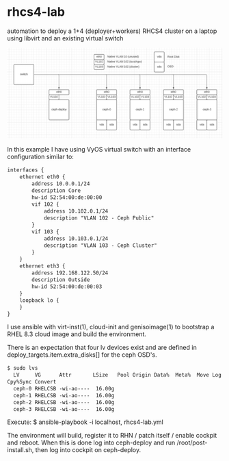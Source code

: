 # rhcs4-lab
automation to deploy a 1+4 (deployer+workers) RHCS4 cluster on a laptop using libvirt and an existing virtual switch

![alt text](https://raw.githubusercontent.com/gprocunier/rhcs4-lab/main/lab-network-logical.png)

In this example I have using VyOS virtual switch with an interface configuration similar to:

```
interfaces {
    ethernet eth0 {
        address 10.0.0.1/24
        description Core
        hw-id 52:54:00:de:00:00
        vif 102 {
            address 10.102.0.1/24
            description "VLAN 102 - Ceph Public"
        }
        vif 103 {
            address 10.103.0.1/24
            description "VLAN 103 - Ceph Cluster"
        }
    }
    ethernet eth3 {
        address 192.168.122.50/24
        description Outside
        hw-id 52:54:00:de:00:03
    }
    loopback lo {
    }
}
```


I use ansible with virt-inst(1), cloud-init and genisoimage(1) to bootstrap a RHEL 8.3 cloud image and build the environment.

There is an expectation that four lv devices exist and are defined in deploy_targets.item.extra_disks[] for the ceph OSD's.

```
$ sudo lvs
  LV     VG      Attr       LSize   Pool Origin Data%  Meta%  Move Log Cpy%Sync Convert
  ceph-0 RHELCSB -wi-ao----  16.00g                                                    
  ceph-1 RHELCSB -wi-ao----  16.00g                                                    
  ceph-2 RHELCSB -wi-ao----  16.00g                                                    
  ceph-3 RHELCSB -wi-ao----  16.00g
```

Execute:
$ ansible-playbook -i localhost, rhcs4-lab.yml

The environment will build, register it to RHN / patch itself / enable cockpit and reboot.  When this is done log into ceph-deploy and run /root/post-install.sh, then log into cockpit on ceph-deploy.

